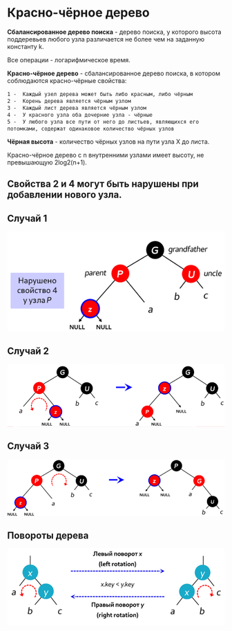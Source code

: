 <h1>Красно-чёрное дерево</h1>

<b>Сбалансированное дерево поиска</b> - дерево поиска, у которого высота поддеревьев любого узла различается не более чем на заданную константу k.

Все операции - логарифмическое время.

<b>Красно-чёрное дерево</b> - cбалансированное дерево поиска, в котором соблюдаются красно-чёрные свойства:

    1 -  Каждый узел дерева может быть либо красным, либо чёрным
    2 -  Корень дерева является чёрным узлом
    3 -  Каждый лист дерева является чёрным узлом
    4 -  У красного узла оба дочерние узла - чёрные
    5 -  У любого узла все пути от него до листьев, являющихся его потомками, содержат одинаковое количество чёрных узлов

<b>Чёрная высота</b> - количество чёрных узлов на пути узла Х до листа.

Красно-чёрное дерево с n внутренними узлами имеет высоту, не превышающую 2log2(n+1).

<h2>Свойства 2 и 4 могут быть нарушены при добавлении нового узла.</h2>
<h2>Случай 1</h2>

![](2023-01-06-21-59-04.png)

<h2>Случай 2</h2>

![](2023-01-06-22-01-38.png)

<h2>Случай 3</h2>

![](2023-01-06-22-05-31.png)

<h2>Повороты дерева</h2>

![](2023-01-06-22-03-27.png)


